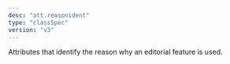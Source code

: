 ```yaml
---
desc: "att.reasonident"
type: "classSpec"
version: "v3"
---
```


Attributes that identify the reason why an editorial feature is used.